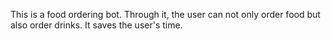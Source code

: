 This is a food ordering bot. Through it, the user can not only order food but also order drinks. It saves the user's time.
